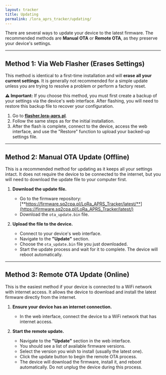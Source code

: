 ```yaml
---
layout: tracker
title: Updating
permalink: /lora_aprs_tracker/updating/
---
```


There are several ways to update your device to the latest firmware. The recommended methods are **Manual OTA** or **Remote OTA**, as they preserve your device's settings.

---

## Method 1: Via Web Flasher (Erases Settings)

This method is identical to a first-time installation and will **erase all your current settings**. It is generally not recommended for a simple update unless you are trying to resolve a problem or perform a factory reset.

**⚠️ Important:** If you choose this method, you must first create a backup of your settings via the device's web interface. After flashing, you will need to restore this backup file to recover your configuration.

1.  Go to [**flasher.lora-aprs.pl**](https://flasher.lora-aprs.pl).
2.  Follow the same steps as for the initial installation.
3.  After the flash is complete, connect to the device, access the web interface, and use the "Restore" function to upload your backed-up settings file.

---

## Method 2: Manual OTA Update (Offline)

This is a recommended method for updating as it keeps all your settings intact. It does not require the device to be connected to the internet, but you will need to download the update file to your computer first.

1.  **Download the update file.**

    -   Go to the firmware repository: [**https://firmware.sq2cpa.pl/LoRa_APRS_Tracker/latest/**](https://firmware.sq2cpa.pl/LoRa_APRS_Tracker/latest/)
    -   Download the `ota_update.bin` file.

2.  **Upload the file to the device.**
    -   Connect to your device's web interface.
    -   Navigate to the **"Update"** section.
    -   Choose the `ota_update.bin` file you just downloaded.
    -   Start the update process and wait for it to complete. The device will reboot automatically.

---

## Method 3: Remote OTA Update (Online)

This is the easiest method if your device is connected to a WiFi network with internet access. It allows the device to download and install the latest firmware directly from the internet.

1.  **Ensure your device has an internet connection.**

    -   In the web interface, connect the device to a WiFi network that has internet access.

2.  **Start the remote update.**
    -   Navigate to the **"Update"** section in the web interface.
    -   You should see a list of available firmware versions.
    -   Select the version you wish to install (usually the latest one).
    -   Click the update button to begin the remote OTA process.
    -   The device will download the firmware, install it, and reboot automatically. Do not unplug the device during this process.
